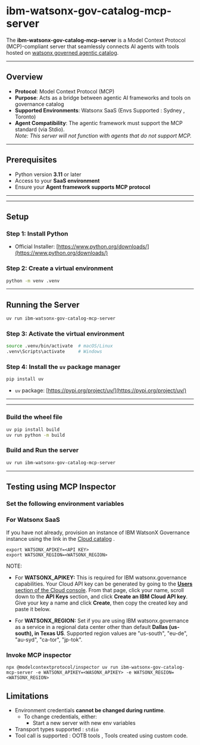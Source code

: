 # ibm-watsonx-gov-catalog-mcp-server
The **ibm-watsonx-gov-catalog-mcp-server** is a Model Context Protocol (MCP)-compliant server that seamlessly connects AI agents with tools hosted on [watsonx governed agentic catalog](https://www.ibm.com/docs/en/watsonx/saas?topic=ai-governed-agentic-catalog). 

---

## Overview

- **Protocol**: Model Context Protocol (MCP)  
- **Purpose**: Acts as a bridge between agentic AI frameworks and tools on governance catalog  
- **Supported Environments**: Watsonx SaaS  (Envs Supported : Sydney , Toronto)
- **Agent Compatibility**: The agentic framework must support the MCP standard (via Stdio).  
  _Note: This server will not function with agents that do not support MCP._

---

## Prerequisites

- Python version **3.11** or later  
- Access to your **SaaS environment**  
- Ensure your **Agent framework supports MCP protocol**

---

---

## Setup

### Step 1: Install Python

- Official Installer: [https://www.python.org/downloads/](https://www.python.org/downloads/)

### Step 2: Create a virtual environment

```bash
python -m venv .venv
```
---

## Running the Server

```bash
uv run ibm-watsonx-gov-catalog-mcp-server
```
### Step 3: Activate the virtual environment

```bash
source .venv/bin/activate  # macOS/Linux
.venv\Scripts\activate     # Windows
```

### Step 4: Install the `uv` package manager

```bash
pip install uv
```

- `uv` package: [https://pypi.org/project/uv/](https://pypi.org/project/uv/)

---

---

### Build the wheel file

```bash
uv pip install build
uv run python -m build 
```

### Build and Run the server

```bash
uv run ibm-watsonx-gov-catalog-mcp-server
```

---
## Testing using MCP Inspector

### Set the following environment variables

### For Watsonx SaaS

If you have not already, provision an instance of IBM WatsonX  Governance instance using the  link in the [Cloud catalog](https://cloud.ibm.com/catalog#highlights) . 

```
export WATSONX_APIKEY=<API KEY>
export WATSONX_REGION=<WATSONX_REGION>
```

NOTE: 
* For **WATSONX_APIKEY:** This is required for IBM watsonx.governance capabilities. Your Cloud API key can be generated by going to the [**Users** section of the Cloud console](https://cloud.ibm.com/iam#/users). From that page, click your name, scroll down to the **API Keys** section, and click **Create an IBM Cloud API key**. Give your key a name and click **Create**, then copy the created key and paste it below.

* For **WATSONX_REGION:** Set if you are using IBM watsonx.governance as a service in a regional data center other than default **Dallas (us-south), in Texas US**. Supported region values are "us-south", "eu-de", "au-syd", "ca-tor", "jp-tok".


### Invoke MCP inspector
```
npx @modelcontextprotocol/inspector uv run ibm-watsonx-gov-catalog-mcp-server -e WATSONX_APIKEY=<WASONX_APIKEY> -e WATSONX_REGION=<WATSONX_REGION>
```


## Limitations

- Environment credentials **cannot be changed during runtime**.
  - To change credentials, either:
    - Start a new server with new env variables
- Transport types supported : `stdio`
- Tool call is supported  : OOTB tools , Tools created using custom code.